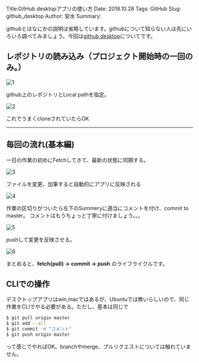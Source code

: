 Title:GitHub desktopアプリの使い方
Date: 2018.10.28
Tags: GitHub
Slug: github_desktop
Author: 安水
Summary:

githubとはなにかの説明は省略しています。githubについて知らない人は先にいろいろ調べてみましょう。今回は[github desktop](https://desktop.github.com/)についてです。

## レポジトリの読み込み（プロジェクト開始時の一回のみ。）

![1]({attach}images/github_desktop_figs/2018_10_1.png)

github上のレポジトリとLocal pathを指定。

![2]({attach}images/github_desktop_figs/2018_10_2.png)

これでうまくcloneされていたらOK

---

## 毎回の流れ(基本編)

一日の作業の初めにFetchしてきて、最新の状態に同期する。

![3]({attach}images/github_desktop_figs/2018_10_3.png)

ファイルを変更、加筆すると自動的にアプリに反映される

![4]({attach}images/github_desktop_figs/2018_10_4.png)

作業の区切りがついたら左下のSummeryに適当にコメントを付け、commit to master。
コメントはもうちょっと丁寧に付けましょう。。。

![5]({attach}images/github_desktop_figs/2018_10_5.png)

pushして変更を反映させる。

![6]({attach}images/github_desktop_figs/2018_10_6.png)

まとめると、**fetch(pull) -&gt; commit -&gt; push** のライフライクルです。

## CLIでの操作

デスクトップアプリはwin,macではあるが、Ubuntuでは無いらしいので、同じ作業をCLIでやる必要がある。ただし、基本は同じで

```bash
$ git pull origin master
$ git add --all
$ git commit -m "コメント"
$ git push origin master
```

って感じでやればOK。branchやmerge、プルリクエストについては触れていません。
